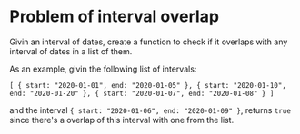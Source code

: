 # Problem of interval overlap

Givin an interval of dates, create a function to check if it overlaps with any interval of dates in a list of them.

As an example, givin the following list of intervals:

```
[ { start: "2020-01-01", end: "2020-01-05" }, { start: "2020-01-10", end: "2020-01-20" }, { start: "2020-01-07", end: "2020-01-08" } ]
```

and the interval ```{ start: "2020-01-06", end: "2020-01-09" }```, returns ```true``` since there's a overlap of this interval with one from the list.
